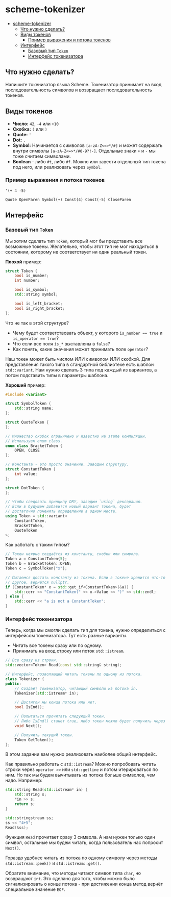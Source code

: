 # scheme-tokenizer
- [scheme-tokenizer](#scheme-tokenizer)
  - [Что нужно сделать?](#что-нужно-сделать)
  - [Виды токенов](#виды-токенов)
    - [Пример выражения и потока токенов](#пример-выражения-и-потока-токенов)
  - [Интерфейс](#интерфейс)
    - [Базовый тип `Token`](#базовый-тип-token)
    - [Интерфейс токенизатора](#интерфейс-токенизатора)

## Что нужно сделать?

Напишите токенизатор языка Scheme. Токенизатор принимает на вход последовательность символов и возвращает последовательность токенов.

## Виды токенов

- **Число:** `42`, `-4` или `+10`
- **Скобка:** `(` или `)`
- **Quote:** `'`
- **Dot:** `.`
- **Symbol:** Начинается с символов `[a-zA-Z<=>*/#]` и может содержать внутри символы `[a-zA-Z<=>*/#0-9?!-]`. Отдельные
  знаки `+` и `-` мы тоже считаем символами.
- **Boolean** - либо `#t`, либо `#f`. Можно или завести отдельный тип токена под него, или реализовать через `Symbol`.

### Пример выражения и потока токенов

```
'(+ 4 -5)

Quote OpenParen Symbol(+) Const(4) Const(-5) CloseParen
```

## Интерфейс

### Базовый тип `Token`

Мы хотим сделать тип `Token`, который мог бы представить все возможные токены. Желательно, чтобы этот тип не мог находиться в состоянии, которому не соответствует ни один реальный токен.

__Плохой__ пример:

```c++
struct Token {
    bool is_number;
    int number;

    bool is_symbol;
    std::string symbol;

    bool is_left_bracket;
    bool is_right_bracket;
};
```

Что не так в этой структуре?

- Чему будет соответствовать объект, у которого `is_number == true` и `is_operator == true`?
- Что если все поля `is_*` выставлены в `false`?
- Как понять, какие значения может принимать поле `operator`?

Наш токен может быть числом ИЛИ символом ИЛИ скобкой. Для представления такого типа в стандартной библиотеке есть шаблон `std::variant`. Нам нужно сделать 3 типа под каждый из вариантов, а потом подставить типы в параметры шаблона.

__Хороший__ пример:

```c++
#include <variant>

struct SymbolToken {
    std::string name;
};

struct QuoteToken {
};

// Множество скобок ограничено и известно на этапе компиляции.
// Используем enum class.
enum class BracketToken {
    OPEN, CLOSE
};

// Константа - это просто значение. Заводим структуру.
struct ConstantToken {
    int value;
};

struct DotToken {
};

// Чтобы следовать принципу DRY, заводим `using` декларацию.
// Если в будущем добавится новый вариант токена, будет
// достаточно поменять определение в одном месте.
using Token = std::variant<
    ConstantToken,
    BracketToken,
    QuoteToken
>;
```

Как работать с таким типом?

```c++
// Токен неявно создаётся из константы, скобки или символа.
Token a = ConstantToken{5};
Token b = BracketToken::OPEN;
Token c = SymbolToken{"x"};

// Пытаемся достать константу из токена. Если в токене хранится что-то
// другое, вернётся nullptr.
if (ConstantToken* x = std::get_if<ConstantToken>(&a)) {
    std::cerr << "ConstantToken(" << x->Value << ")" << std::endl;
} else {
    std::cerr << "a is not a ConstantToken";
}
```

### Интерфейс токенизатора

Теперь, когда мы смогли сделать тип для токена, нужно определиться с интерфейсом токенизатора. Тут есть разные варианты.

- Читать все токены сразу или по одному.
- Принимать на вход строку или поток `std::istream`.

```c++
// Все сразу из строки.
std::vector<Token> Read(const std::string& string);

// Интерфейс, позволяющий читать токены по одному из потока.
class Tokenizer {
public:
    // Создаёт токенизатор, читающий символы из потока in.
    Tokenizer(std::istream* in);

    // Достигли мы конца потока или нет.
    bool IsEnd();

    // Попытаться прочитать следующий токен.
    // Либо IsEnd() станет true, либо токен можно будет получить через GetToken().
    void Next();

    // Получить текущий токен.
    Token GetToken();
};
```

В этом задании вам нужно реализовать наиболее общий интерфейс.

Как правильно работать с `std::istream`? Можно попробовать читать строки через `operator >>` или `std::getline` и потом итерироваться по ним. Но так мы будем вычитывать из потока больше символов, чем надо. Например:

```c++
std::string Read(std::istream* in) {
    std::string s;
    *in >> s;
    return s;
}

std::stringstream ss;
ss << "4+5";
Read(&ss);
```

Функция `Read` прочитает сразу 3 символа. А нам нужен только один символ, остальные мы будем читать, когда пользователь нас попросит `Next()`.

Гораздо удобнее читать из потока по одному символу через методы `std::istream::peek()` и `std::istream::get()`.

Обратите внимание, что методы читают символ типа `char`, но возвращают `int`. Это сделано для того, чтобы можно было сигнализировать о конце потока - при достижении конца метод вернёт специальное значение `EOF`.

